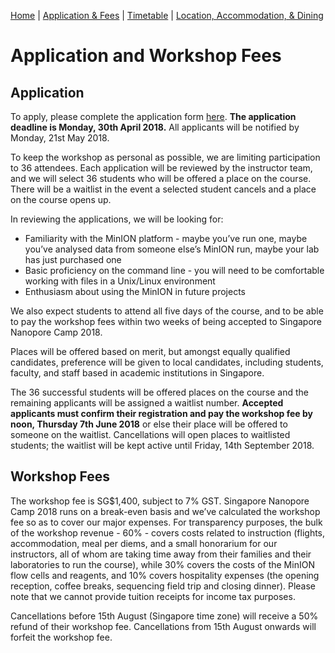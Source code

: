[Home](index.md) | [Application & Fees](application.md) | [Timetable](timetable.md) | [Location, Accommodation, & Dining](location.md)

# Application and Workshop Fees

## Application 

To apply, please complete the application form <a href="https://docs.google.com/forms/d/e/1FAIpQLSdNmsnT2WIZ3EyB7RA3jUWm6JROKj35sXQXMIZ17j2KZ8TeTg/viewform" target="_blank">here</a>. **The application deadline is Monday, 30th April 2018.** All applicants will be notified by Monday, 21st May 2018.

To keep the workshop as personal as possible, we are limiting participation to 36 attendees. Each application will be reviewed by the instructor team, and we will select 36 students who will be offered a place on the course. There will be a waitlist in the event a selected student cancels and a place on the course opens up.

In reviewing the applications, we will be looking for:
  * Familiarity with the MinION platform - maybe you’ve run one, maybe you’ve analysed data from someone else’s MinION run, maybe your lab has just purchased one
  * Basic proficiency on the command line - you will need to be comfortable working with files in a Unix/Linux environment
  * Enthusiasm about using the MinION in future projects
  
We also expect students to attend all five days of the course, and to be able to pay the workshop fees within two weeks of being accepted to Singapore Nanopore Camp 2018.

Places will be offered based on merit, but amongst equally qualified candidates, preference will be given to local candidates, including students, faculty, and staff based in academic institutions in Singapore.

The 36 successful students will be offered places on the course and the remaining applicants will be assigned a waitlist number. **Accepted applicants must confirm their registration and pay the workshop fee by noon, Thursday 7th June 2018** or else their place will be offered to someone on the waitlist. Cancellations will open places to waitlisted students; the waitlist will be kept active until Friday, 14th September 2018.

## Workshop Fees
The workshop fee is SG$1,400, subject to 7% GST. Singapore Nanopore Camp 2018 runs on a break-even basis and we’ve calculated the workshop fee so as to cover our major expenses. For transparency purposes, the bulk of the workshop revenue - 60% - covers costs related to instruction (flights, accommodation, meal per diems, and a small honorarium for our instructors, all of whom are taking time away from their families and their laboratories to run the course), while 30% covers the costs of the MinION flow cells and reagents, and 10% covers hospitality expenses (the opening reception, coffee breaks, sequencing field trip and closing dinner). Please note that we cannot provide tuition receipts for income tax purposes.

Cancellations before 15th August (Singapore time zone) will receive a 50% refund of their workshop fee. Cancellations from 15th August onwards will forfeit the workshop fee.